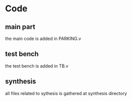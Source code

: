 # Code

## main part
  the main code is added in PARKING.v

## test bench
  the test bench is added in TB.v

## synthesis
  all files related to sythesis is gathered at synthesis directory
